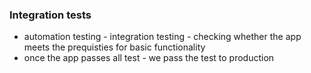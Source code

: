 ### Integration tests 
- automation testing - integration testing - checking whether the app meets the prequisties for basic functionality 
- once the app passes all test - we pass the test to production 

